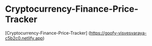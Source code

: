 # Cryptocurrency-Finance-Price-Tracker
[Cryptocurrency-Finance-Price-Tracker]
(https://goofy-visvesvaraya-c5b2c0.netlify.app)
